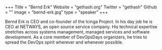 +++
Title = "Bernd Erk"
Website = "gethash.org"
Twitter = "gethash"
Github = ""
image = "bernd-erk.jpg"
type = "speaker"
+++

Bernd Erk is CEO and co-founder of the Icinga Project. In his day job he is CEO at 
NETWAYS, an open source service company. His technical expertise stretches across systems 
management, managed services and software development. As a core member of DevOpsDays 
organizers, he tries to spread the DevOps spirit wherever and whenever possible.
